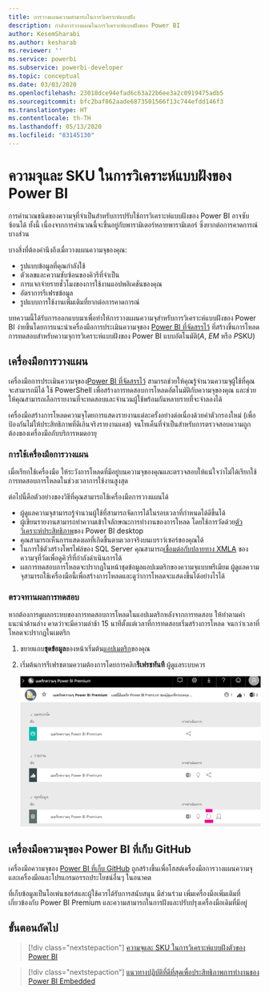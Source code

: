 ```yaml
---
title: การวางแผนความสามารถในการวิเคราะห์แบบฝัง
description: กำลังการวางแผนในการวิเคราะห์แบบฝังของ Power BI
author: KesemSharabi
ms.author: kesharab
ms.reviewer: ''
ms.service: powerbi
ms.subservice: powerbi-developer
ms.topic: conceptual
ms.date: 03/03/2020
ms.openlocfilehash: 23018dce94efad6c63a22b6ee3a2c0919475adb5
ms.sourcegitcommit: bfc2baf862aade6873501566f13c744efdd146f3
ms.translationtype: HT
ms.contentlocale: th-TH
ms.lasthandoff: 05/13/2020
ms.locfileid: "83145130"
---
```

# <a name="capacity-planning-in-power-bi-embedded-analytics"></a>ความจุและ SKU ในการวิเคราะห์แบบฝังของ Power BI

การคำนวณชนิดของความจุที่จำเป็นสำหรับการปรับใช้การวิเคราะห์แบบฝังของ Power BI อาจซับซ้อนได้ ทั้งนี้ เนื่องจากการคำนวณนี้จะขึ้นอยู่กับพารามิเตอร์หลายพารามิเตอร์ ซึ่งยากต่อการคาดการณ์บางส่วน

บางสิ่งที่ต้องคำนึงถึงเมื่อวางแผนความจุของคุณ:

* รูปแบบข้อมูลที่คุณกำลังใช้
* ตัวเลขและความซับซ้อนของคิวรีที่จำเป็น
* การแจกจ่ายรายชั่วโมงของการใช้งานแอปพลิเคชันของคุณ
* อัตราการรีเฟรชข้อมูล
* รูปแบบการใช้งานเพิ่มเติมที่ยากต่อการคาดการณ์

บทความนี้ได้รับการออกแบบมาเพื่อทำให้การวางแผนความจุสำหรับการวิเคราะห์แบบฝังของ Power BI ง่ายขึ้นโดยการแนะนำเครื่องมือการประเมินความจุของ [Power BI ที่จัดสรรไว้](https://github.com/microsoft/PowerBI-Tools-For-Capacities/tree/master/LoadTestingPowerShellTool/) ที่สร้างขึ้นการโหลดการทดสอบสำหรับความจุการวิเคราะห์แบบฝังของ Power BI แบบอัตโนมัติ(*A*, *EM* หรือ *P*SKU)

## <a name="planning-tool"></a>เครื่องมือการวางแผน

 เครื่องมือการประเมินความจุของ[Power BI ที่จัดสรรไว้](https://github.com/microsoft/PowerBI-Tools-For-Capacities/tree/master/LoadTestingPowerShellTool/) สามารถช่วยให้คุณรู้จำนวนความจุผู้ใช้ที่คุณจะสามารถมีได้ ใช้ PowerShell เพื่อสร้างการทดสอบการโหลดอัตโนมัติกับความจุของคุณ และช่วยให้คุณสามารถเลือกรายงานที่จะทดสอบและจำนวนผู้ใช้พร้อมกันหลายรายที่จะจำลองได้

เครื่องมือสร้างการโหลดความจุโดยการแสดงรายงานแต่ละครั้งอย่างต่อเนื่องด้วยค่าตัวกรองใหม่ (เพื่อป้องกันไม่ให้ประสิทธิภาพที่ดีเกินจริงรายงานแคช) จนโทเค็นที่จำเป็นสำหรับการตรวจสอบความถูกต้องของเครื่องมือกับบริการหมดอายุ

### <a name="using-the-planning-tool"></a>การใช้เครื่องมือการวางแผน

เมื่อเรียกใช้เครื่องมือ ให้ระวังการโหลดที่มีอยู่บนความจุของคุณและตรวจสอบให้แน่ใจว่าไม่ได้เรียกใช้การทดสอบการโหลดในช่วงเวลาการใช้งานสูงสุด

ต่อไปนี้คือตัวอย่างของวิธีที่คุณสามารถใช้เครื่องมือการวางแผนได้

* ผู้ดูแลความจุสามารถรู้จำนวนผู้ใช้ที่สามารถจัดการได้ในรอบเวลาที่กำหนดได้ดีขึ้นได้
* ผู้เขียนรายงานสามารถทำความเข้าใจลักษณะการทำงานของการโหลด โดยใช้การวัดด้วย[ตัววิเคราะห์ประสิทธิภาพ](https://docs.microsoft.com/power-bi/desktop-performance-analyzer)ของ Power BI desktop
* คุณสามารถเห็นการแสดงผลที่เกิดขึ้นตามเวลาจริงบนเบราว์เซอร์ของคุณได้
* ในการใช้ตัวสร้างโพรไฟล์ของ SQL Server คุณสามารถ[เชื่อมต่อกับปลายทาง XMLA](https://powerbi.microsoft.com/blog/power-bi-open-platform-connectivity-with-xmla-endpoints-public-preview/) ของความจุที่วัดเพื่อดูคิวรีที่กำลังดำเนินการได้
* ผลการทดสอบการโหลดจะปรากฏในหน้าชุดข้อมูลแอปเมตริกของความจุแบบพรีเมียม ผู้ดูแลความจุสามารถใช้เครื่องมือนี้เพื่อสร้างการโหลดและดูว่าการโหลดจะแสดงขึ้นได้อย่างไรได้

### <a name="reviewing-the-test-results"></a>ตรวจทานผลการทดสอบ

หากต้องการดูผลกระทบของการทดสอบการโหลดในแอปเมตริกหลังจากการทดสอบ ให้ทำตามคำแนะนำด้านล่าง คาดว่าจะมีความล่าช้า 15 นาทีตั้งแต่เวลาที่การทดสอบเริ่มสร้างการโหลด จนกว่าเวลาที่โหลดจะปรากฏในเมตริก

1. ขยายแถบ**ชุดข้อมูล**ของหน้าเริ่มต้น[แอปเมตริก](../../admin/service-admin-premium-monitor-capacity.md)ของคุณ
2. เริ่มต้นการรีเฟรชตามความต้องการโดยการคลิก**รีเฟรชทันที** ผู้ดูแลระบบควร

    ![เมตริกความจุ Power BI Premium](media/embedded-capacity-planning/embedded-capacity-planning.png)

## <a name="power-bi-capacity-tools-github-repository"></a>เครื่องมือความจุของ Power BI ที่เก็บ GitHub

เครื่องมือความจุของ [Power BI ที่เก็บ GitHub](https://github.com/microsoft/PowerBI-Tools-For-Capacities) ถูกสร้างขึ้นเพื่อโฮสต์เครื่องมือการวางแผนความจุและเครื่องมือและโปรแกรมอรรถประโยชน์อื่นๆ ในอนาคต

ที่เก็บข้อมูลเป็นโอเพ่นซอร์สและผู้ใช้ควรได้รับการสนับสนุน มีส่วนร่วม เพิ่มเครื่องมือเพิ่มเติมที่เกี่ยวข้องกับ Power BI Premium และความสามารถในการฝังและปรับปรุงเครื่องมือเดิมที่มีอยู่

## <a name="next-steps"></a>ขั้นตอนถัดไป

> [!div class="nextstepaction"]
>[ความจุและ SKU ในการวิเคราะห์แบบฝังตัวของ Power BI](embedded-capacity.md)

> [!div class="nextstepaction"]
>[แนวทางปฏิบัติที่ดีที่สุดเพื่อประสิทธิภาพการทำงานของ Power BI Embedded](embedded-performance-best-practices.md)